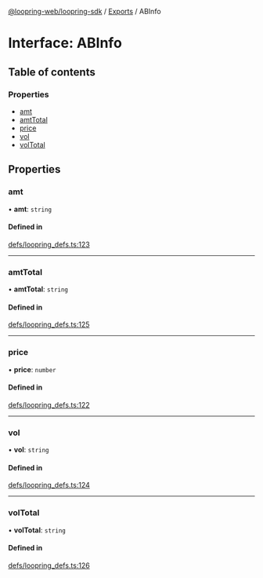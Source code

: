 [@loopring-web/loopring-sdk](../README.md) / [Exports](../modules.md) / ABInfo

# Interface: ABInfo

## Table of contents

### Properties

- [amt](ABInfo.md#amt)
- [amtTotal](ABInfo.md#amttotal)
- [price](ABInfo.md#price)
- [vol](ABInfo.md#vol)
- [volTotal](ABInfo.md#voltotal)

## Properties

### amt

• **amt**: `string`

#### Defined in

[defs/loopring_defs.ts:123](https://github.com/Loopring/loopring_sdk/blob/1b21a8d/src/defs/loopring_defs.ts#L123)

___

### amtTotal

• **amtTotal**: `string`

#### Defined in

[defs/loopring_defs.ts:125](https://github.com/Loopring/loopring_sdk/blob/1b21a8d/src/defs/loopring_defs.ts#L125)

___

### price

• **price**: `number`

#### Defined in

[defs/loopring_defs.ts:122](https://github.com/Loopring/loopring_sdk/blob/1b21a8d/src/defs/loopring_defs.ts#L122)

___

### vol

• **vol**: `string`

#### Defined in

[defs/loopring_defs.ts:124](https://github.com/Loopring/loopring_sdk/blob/1b21a8d/src/defs/loopring_defs.ts#L124)

___

### volTotal

• **volTotal**: `string`

#### Defined in

[defs/loopring_defs.ts:126](https://github.com/Loopring/loopring_sdk/blob/1b21a8d/src/defs/loopring_defs.ts#L126)
